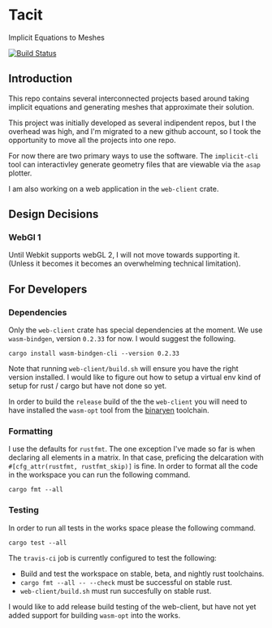 # Tacit

Implicit Equations to Meshes

[![Build Status](https://travis-ci.org/SallySoul/tacit.svg?branch=master)](https://travis-ci.org/SallySoul/tacit)

## Introduction

This repo contains several interconnected projects based around taking implicit
equations and generating meshes that approximate their solution.

This project was initially developed as several indipendent repos, but I
the overhead was high, and I'm migrated to a new github account, so I took the
opportunity to move all the projects into one repo.

For now there are two primary ways to use the software. The `implicit-cli` tool
can interactivley generate geometry files that are viewable via the `asap` plotter.

I am also working on a web application in the `web-client` crate.

## Design Decisions

### WebGl 1

Until Webkit supports webGL 2, I will not move towards supporting it. (Unless it becomes it
becomes an overwhelming technical limitation).

## For Developers

### Dependencies

Only the `web-client` crate has special dependencies at the moment. We use 
`wasm-bindgen`, version `0.2.33` for now. I would suggest the following.

```
cargo install wasm-bindgen-cli --version 0.2.33
```

Note that running `web-client/build.sh` will ensure you have the right version installed.
I would like to figure out how to setup a virtual env kind of setup for rust / cargo but have
not done so yet.

In order to build the `release` build of the the `web-client` you will need to have installed
the `wasm-opt` tool from the [binaryen](https://github.com/WebAssembly/binaryen) toolchain.

### Formatting

I use the defaults for `rustfmt`. The one exception I've made so far is when declaring
all elements in a matrix. In that case, preficing the delcaration with
`#[cfg_attr(rustfmt, rustfmt_skip)]` is fine. In order to format all the code in the
workspace you can run the following command.

```
cargo fmt --all
```

### Testing

In order to run all tests in the works space please the following command.

```
cargo test --all
```

The `travis-ci` job is currently configured to test the following:

*  Build and test the workspace on stable, beta, and nightly rust toolchains.
* `cargo fmt --all -- --check` must be successful on stable rust.
* `web-client/build.sh` must run succesfully on stable rust.

I would like to add release build testing of the web-client, but have not yet
added support for building `wasm-opt` into the works.
